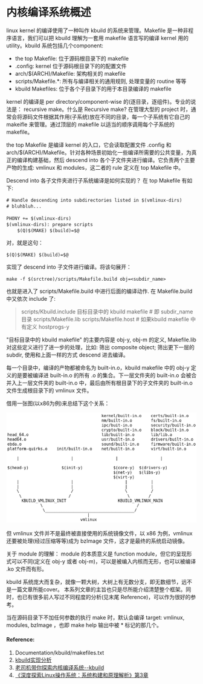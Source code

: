 # 内核编译系统概述

linux kernel 的编译使用了一种叫作 kbuild 的系统来管理。Makefile 是一种非程序语言，我们可以把 kbuild 理解为一套用 makefile 语言写的编译 kernel 用的 utility。kbuild 系统包括几个component:

- the top Makefile: 位于源码根目录下的 makefile
- .config: kernel 位于源码根目录下的的配置文件
- arch/$(ARCH)/Makefile: 架构相关的 makefile
- scripts/Makefile.*: 所有与编译相关的通用规则, 处理变量的 routine 等等
- kbuild Makefiles: 位于各个子目录下的用于本目录编译的 makefile

kernel 的编译是 per directory/component-wise 的(逐目录，逐组件)。专业的说法是： recursive make。什么是 Recursive make?  在管理大型的 project 时，通常会将源码文件根据其作用(子系统)放在不同的目录，每一个子系统有它自己的 makeifle 来管理。通过顶层的 makefile 以适当的顺序调用每个子系统的 makefile。

the top Makefile 是编译 kernel 的入口，它会读取配置文件 .config 和 arch/$(ARCH)/Makefile。针对各种场景初始化一些编译所需要的公共变量，为真正的编译构建基础，然后 descend into 各个子文件夹进行编译。它负责两个主要产物的生成: vmlinux 和 modules，这二者的 rule 定义在 top Makefile 中。

Descend into 各子文件夹进行子系统编译是如何实现的？ 在 top Makefile 有如下:

	# Handle descending into subdirectories listed in $(vmlinux-dirs)
	# bluhbluh...

	PHONY += $(vmlinux-dirs)
	$(vmlinux-dirs): prepare scripts
		$(Q)$(MAKE) $(build)=$@

对，就是这句：

	$(Q)$(MAKE) $(build)=$@

实现了 descend into 子文件进行编译。将该句展开：

	make -f $(srctree)/scripts/Makefile.build obj=<subdir_name>

也就是进入了 scripts/Makefile.build 中进行后面的编译动作. 在 Makefile.build 中又依次 include 了:

>scripts/Kbuild.include
目标目录中的 kbuild makefile # 即 subdir_name 目录
scripts/Makefile.lib
scripts/Makefile.host # 如果kbuild makefile 中有定义 hostprogs-y

"目标目录中的 kbuild makefile" 的主要内容是 obj-y, obj-m 的定义, Makefile.lib 对这些定义进行了进一步的处理，比如: 筛出 composite object; 筛出更下一层的 subdir, 使用和上面一样的方式 descend 进去编译。

每一个目录中，编译的产物都被命名为 built-in.o，kbuild makefile 中的 obj-y 定义的是要被编译进 built-in.o 的所有 .o 的集合。下一层文件夹的 built-in.o 会被合并入上一层文件夹的 built-in.o 中，最后由所有根目录下的子文件夹的 built-in.o 文件生成根目录下的 vmlinux 文件。

借用一张图(以x86为例)来总结下这个关系：

![vmlinux](res/vmlinux_overlook.png  "vmlinux")


但 vmlinux 文件并不是最终被直接使用的系统镜像文件，以 x86 为例，vmlinux 还要被处理(经过压缩等等)成为 bzImage 文件，这才是最终的系统启动镜像。

关于 module 的理解：
module 的本质意义是 function module，但它的呈现形式可以不同(定义在 obj-y 或者 obj-m)，可以是被编入内核而无形，也可以被编译 .ko 文件而有形。

kbuild 系统庞大而复杂，就像一颗大树，大树上有无数分支，即无数细节，远不是一篇文章所能cover。
本系列文章的主旨也只是尽所能介绍清楚整个框架。同时，也已有很多前人写过不同程度的分析(见末尾 Reference)，可以作为很好的参考。

当在源码目录下不加任何参数的执行 make 时，默认会编译 target: vmlinux, modules, bzImage ，也即 make help 输出中被 * 标记的那几个。

#### Reference:
1. Documentation/kbuild/makefiles.txt
2. [kbuild实现分析](http://blog.chinaunix.net/attachment/attach/20/77/84/4320778443a68d05ab8302e998e69d73307c89e124.pdf) 
3. [老司机带你探索内核编译系统--kbuild](http://blog.csdn.net/RichardYSteven/article/details/52930533)
4. [《深度探索Linux操作系统：系统构建和原理解析》第3章](http://book.51cto.com/art/201309/412050.htm)

